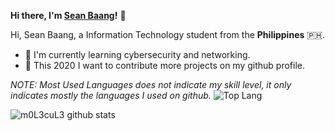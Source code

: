 
__Hi there, I'm [Sean Baang](https://www.twitter.com/SeanBaang)!__ :wave:

Hi, Sean Baang, a Information Technology student from the **Philippines** :philippines:.

+ :dart: I'm currently learning cybersecurity and networking.
+ :jigsaw: This 2020 I want to contribute more projects on my github profile.


*NOTE: Most Used Languages does not indicate my skill level, it only indicates mostly the languages I used on github.*
![Top Lang](https://github-readme-stats.vercel.app/api/top-langs/?username=m0L3cuL3&theme=tokyonight)

![m0L3cuL3 github stats](https://github-readme-stats.vercel.app/api?username=m0L3cuL3&show_icons=true&theme=tokyonight)

